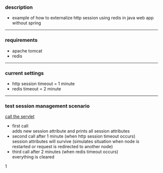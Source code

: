 ### description
* example of how to externalize http session using redis in java web app without spring

---

### requirements
* apache tomcat
* redis

---

### current settings

* http session timeout = 1 minute
* redis timeout = 2 minute

---

### test session management scenario

[call the servlet](http://localhost:8080/java-web-externalized-session/hello)  
* first call  
adds new session attribute and prints all session attributes  
* second call after 1 minute (when http session timeout occurs)  
session attributes will survive (simulates situation when node is restarted or request is redirected to another node)  
* third call after 2 minutes (when redis timeout occurs)  
everything is cleared  

1